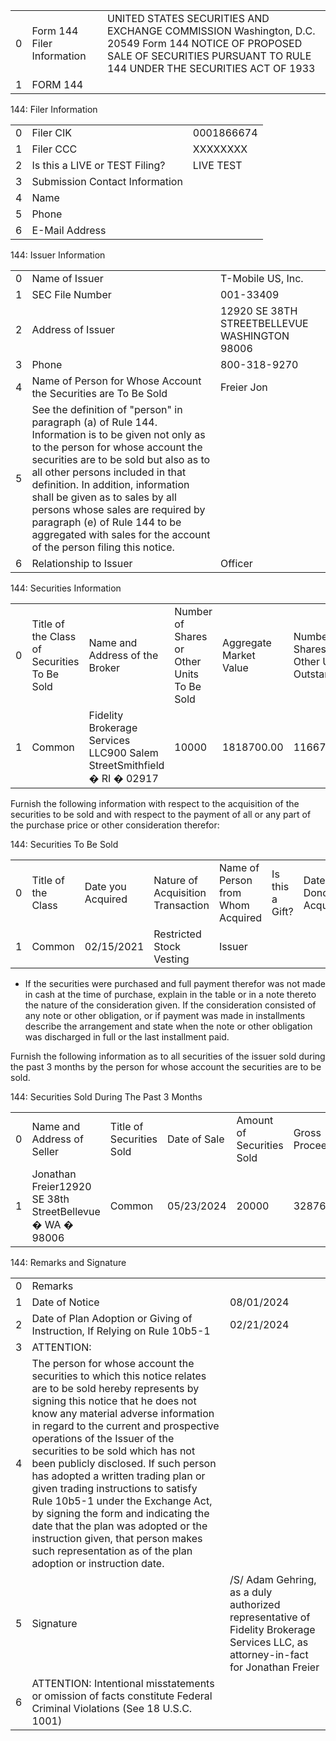 
|    |                            |                                                                                                                                                                              |
|---:|:---------------------------|:-----------------------------------------------------------------------------------------------------------------------------------------------------------------------------|
|  0 | Form 144 Filer Information | UNITED STATES SECURITIES AND EXCHANGE COMMISSION Washington, D.C. 20549 Form 144 NOTICE OF PROPOSED SALE OF SECURITIES PURSUANT TO RULE 144 UNDER THE SECURITIES ACT OF 1933 |
|  1 | FORM 144                   |                                                                                                                                                                              |


144: Filer Information

|    |                                |            |
|---:|:-------------------------------|:-----------|
|  0 | Filer CIK                      | 0001866674 |
|  1 | Filer CCC                      | XXXXXXXX   |
|  2 | Is this a LIVE or TEST Filing? | LIVE TEST  |
|  3 | Submission Contact Information |            |
|  4 | Name                           |            |
|  5 | Phone                          |            |
|  6 | E-Mail Address                 |            |
 
144: Issuer Information

|    |                                                                                                                                                                                                                                                                                                                                                                                                                                        |                                               |
|---:|:---------------------------------------------------------------------------------------------------------------------------------------------------------------------------------------------------------------------------------------------------------------------------------------------------------------------------------------------------------------------------------------------------------------------------------------|:----------------------------------------------|
|  0 | Name of Issuer                                                                                                                                                                                                                                                                                                                                                                                                                         | T-Mobile US, Inc.                             |
|  1 | SEC File Number                                                                                                                                                                                                                                                                                                                                                                                                                        | 001-33409                                     |
|  2 | Address of Issuer                                                                                                                                                                                                                                                                                                                                                                                                                      | 12920 SE 38TH STREETBELLEVUE WASHINGTON 98006 |
|  3 | Phone                                                                                                                                                                                                                                                                                                                                                                                                                                  | 800-318-9270                                  |
|  4 | Name of Person for Whose Account the Securities are To Be Sold                                                                                                                                                                                                                                                                                                                                                                         | Freier Jon                                    |
|  5 | See the definition of "person" in paragraph (a) of Rule 144. Information is to be given not only as to the person for whose account the securities are to be sold but also as to all other persons included in that definition. In addition, information shall be given as to sales by all persons whose sales are required by paragraph (e) of Rule 144 to be aggregated with sales for the account of the person filing this notice. |                                               |
|  6 | Relationship to Issuer                                                                                                                                                                                                                                                                                                                                                                                                                 | Officer                                       |

144: Securities Information


|    |                                             |                                                                        |                                            |                        |                                             |                          |                              |
|---:|:--------------------------------------------|:-----------------------------------------------------------------------|:-------------------------------------------|:-----------------------|:--------------------------------------------|:-------------------------|:-----------------------------|
|  0 | Title of the Class of Securities To Be Sold | Name and Address of the Broker                                         | Number of Shares or Other Units To Be Sold | Aggregate Market Value | Number of Shares or Other Units Outstanding | Approximate Date of Sale | Name the Securities Exchange |
|  1 | Common                                      | Fidelity Brokerage Services LLC900 Salem StreetSmithfield � RI � 02917 | 10000                                      | 1818700.00             | 1166784033                                  | 08/01/2024               | NASDAQ                       |

 Furnish the following information with respect to the acquisition of the securities to be sold and with respect to the payment of all or any part of the purchase price or other consideration therefor: 

144: Securities To Be Sold


|    |                    |                   |                                   |                                   |                 |                     |                               |                 |                     |
|---:|:-------------------|:------------------|:----------------------------------|:----------------------------------|:----------------|:--------------------|:------------------------------|:----------------|:--------------------|
|  0 | Title of the Class | Date you Acquired | Nature of Acquisition Transaction | Name of Person from Whom Acquired | Is this a Gift? | Date Donor Acquired | Amount of Securities Acquired | Date of Payment | Nature of Payment * |
|  1 | Common             | 02/15/2021        | Restricted Stock Vesting          | Issuer                            |                 |                     | 10000                         | 02/15/2021      | Compensation        |

* If the securities were purchased and full payment therefor was not made in cash at the time of purchase, explain in the table or in a note thereto the nature of the consideration given. If the consideration consisted of any note or other obligation, or if payment was made in installments describe the arrangement and state when the note or other obligation was discharged in full or the last installment paid. 




 Furnish the following information as to all securities of the issuer sold during the past 3 months by the person for whose account the securities are to be sold. 

144: Securities Sold During The Past 3 Months


|    |                                                          |                          |              |                           |                |
|---:|:---------------------------------------------------------|:-------------------------|:-------------|:--------------------------|:---------------|
|  0 | Name and Address of Seller                               | Title of Securities Sold | Date of Sale | Amount of Securities Sold | Gross Proceeds |
|  1 | Jonathan Freier12920 SE 38th StreetBellevue � WA � 98006 | Common                   | 05/23/2024   | 20000                     | 3287600.00     |


144: Remarks and Signature

|    |                                                                                                                                                                                                                                                                                                                                                                                                                                                                                                                                                                                                                                                 |                                                                                                                                   |
|---:|:------------------------------------------------------------------------------------------------------------------------------------------------------------------------------------------------------------------------------------------------------------------------------------------------------------------------------------------------------------------------------------------------------------------------------------------------------------------------------------------------------------------------------------------------------------------------------------------------------------------------------------------------|:----------------------------------------------------------------------------------------------------------------------------------|
|  0 | Remarks                                                                                                                                                                                                                                                                                                                                                                                                                                                                                                                                                                                                                                         |                                                                                                                                   |
|  1 | Date of Notice                                                                                                                                                                                                                                                                                                                                                                                                                                                                                                                                                                                                                                  | 08/01/2024                                                                                                                        |
|  2 | Date of Plan Adoption or Giving of Instruction, If Relying on Rule 10b5-1                                                                                                                                                                                                                                                                                                                                                                                                                                                                                                                                                                       | 02/21/2024                                                                                                                        |
|  3 | ATTENTION:                                                                                                                                                                                                                                                                                                                                                                                                                                                                                                                                                                                                                                      |                                                                                                                                   |
|  4 | The person for whose account the securities to which this notice relates are to be sold hereby represents by signing this notice that he does not know any material adverse information in regard to the current and prospective operations of the Issuer of the securities to be sold which has not been publicly disclosed. If such person has adopted a written trading plan or given trading instructions to satisfy Rule 10b5-1 under the Exchange Act, by signing the form and indicating the date that the plan was adopted or the instruction given, that person makes such representation as of the plan adoption or instruction date. |                                                                                                                                   |
|  5 | Signature                                                                                                                                                                                                                                                                                                                                                                                                                                                                                                                                                                                                                                       | /S/ Adam Gehring, as a duly authorized representative of Fidelity Brokerage Services LLC, as attorney-in-fact for Jonathan Freier |
|  6 | ATTENTION: Intentional misstatements or omission of facts constitute Federal Criminal Violations (See 18 U.S.C. 1001)                                                                                                                                                                                                                                                                                                                                                                                                                                                                                                                           |                                                                                                                                   |

